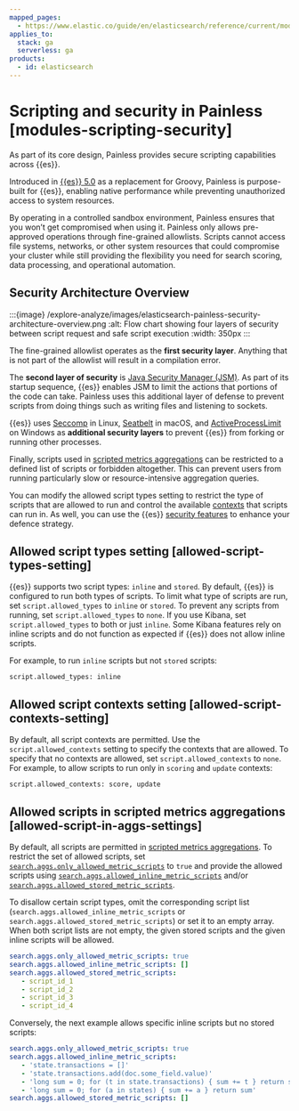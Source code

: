 ```yaml
---
mapped_pages:
  - https://www.elastic.co/guide/en/elasticsearch/reference/current/modules-scripting-security.html
applies_to:
  stack: ga
  serverless: ga
products:
  - id: elasticsearch
---
```


# Scripting and security in Painless [modules-scripting-security]

As part of its core design, Painless provides secure scripting capabilities across {{es}}.

Introduced in [{{es}} 5.0](https://www.elastic.co/blog/painless-a-new-scripting-language) as a replacement for Groovy, Painless is purpose-built for {{es}}, enabling native performance while preventing unauthorized access to system resources.
   
By operating in a controlled sandbox environment, Painless ensures that you won’t get compromised when using it. Painless only allows pre-approved operations through fine-grained allowlists. Scripts cannot access file systems, networks, or other system resources that could compromise your cluster while still providing the flexibility you need for search scoring, data processing, and operational automation.

## Security Architecture Overview

:::{image} /explore-analyze/images/elasticsearch-painless-security-architecture-overview.png
:alt: Flow chart showing four layers of security between script request and safe script execution
:width: 350px
:::

The fine-grained allowlist operates as the **first security layer**. Anything that is not part of the allowlist will result in a compilation error.   
   
The **second layer of security** is [Java Security Manager (JSM)](https://www.oracle.com/java/technologies/javase/seccodeguide.html). As part of its startup sequence, {{es}} enables JSM to limit the actions that portions of the code can take. Painless uses this additional layer of defense to prevent scripts from doing things such as writing files and listening to sockets.

{{es}} uses [Seccomp](https://en.wikipedia.org/wiki/Seccomp) in Linux, [Seatbelt](https://www.chromium.org/developers/design-documents/sandbox/osx-sandboxing-design) in macOS, and [ActiveProcessLimit](https://msdn.microsoft.com/en-us/library/windows/desktop/ms684147) on Windows as **additional security layers** to prevent {{es}} from forking or running other processes.

Finally, scripts used in [scripted metrics aggregations](elasticsearch://reference/aggregations/search-aggregations-metrics-scripted-metric-aggregation.md) can be restricted to a defined list of scripts or forbidden altogether. This can prevent users from running particularly slow or resource-intensive aggregation queries.

You can modify the allowed script types setting to restrict the type of scripts that are allowed to run and control the available [contexts](elasticsearch://reference/scripting-languages/painless/painless-contexts.md) that scripts can run in. As well, you can use the {{es}} [security features](/deploy-manage/security.md) to enhance your defence strategy.

## Allowed script types setting [allowed-script-types-setting]

{{es}} supports two script types: `inline` and `stored`. By default, {{es}} is configured to run both types of scripts. To limit what type of scripts are run, set `script.allowed_types` to `inline` or `stored`. To prevent any scripts from running, set `script.allowed_types` to `none`. If you use Kibana, set `script.allowed_types` to both or just `inline`. Some Kibana features rely on inline scripts and do not function as expected if {{es}} does not allow inline scripts. 

For example, to run `inline` scripts but not `stored` scripts:

```
script.allowed_types: inline
```

## Allowed script contexts setting [allowed-script-contexts-setting]

By default, all script contexts are permitted. Use the `script.allowed_contexts` setting to specify the contexts that are allowed. To specify that no contexts are allowed, set `script.allowed_contexts` to `none`. For example, to allow scripts to run only in `scoring` and `update` contexts:

```
script.allowed_contexts: score, update
```

## Allowed scripts in scripted metrics aggregations [allowed-script-in-aggs-settings]

By default, all scripts are permitted in [scripted metrics aggregations](elasticsearch://reference/aggregations/search-aggregations-metrics-scripted-metric-aggregation.md). To restrict the set of allowed scripts, set [`search.aggs.only_allowed_metric_scripts`](elasticsearch://reference/elasticsearch/configuration-reference/search-settings.md#search-settings-only-allowed-scripts) to `true` and provide the allowed scripts using [`search.aggs.allowed_inline_metric_scripts`](elasticsearch://reference/elasticsearch/configuration-reference/search-settings.md#search-settings-allowed-inline-scripts) and/or [`search.aggs.allowed_stored_metric_scripts`](elasticsearch://reference/elasticsearch/configuration-reference/search-settings.md#search-settings-allowed-stored-scripts).

To disallow certain script types, omit the corresponding script list (`search.aggs.allowed_inline_metric_scripts` or `search.aggs.allowed_stored_metric_scripts`) or set it to an empty array. When both script lists are not empty, the given stored scripts and the given inline scripts will be allowed.

```yaml
search.aggs.only_allowed_metric_scripts: true
search.aggs.allowed_inline_metric_scripts: []
search.aggs.allowed_stored_metric_scripts:
   - script_id_1
   - script_id_2
   - script_id_3
   - script_id_4
```

Conversely, the next example allows specific inline scripts but no stored scripts:

```yaml
search.aggs.only_allowed_metric_scripts: true
search.aggs.allowed_inline_metric_scripts:
   - 'state.transactions = []'
   - 'state.transactions.add(doc.some_field.value)'
   - 'long sum = 0; for (t in state.transactions) { sum += t } return sum'
   - 'long sum = 0; for (a in states) { sum += a } return sum'
search.aggs.allowed_stored_metric_scripts: []
```

